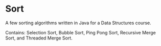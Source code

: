 # Sort
A few sorting algorithms written in Java for a Data Structures course.

Contains: Selection Sort, Bubble Sort, Ping Pong Sort, Recursive Merge Sort, and Threaded Merge Sort.
